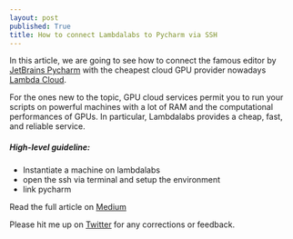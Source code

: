 ```yaml
---
layout: post
published: True
title: How to connect Lambdalabs to Pycharm via SSH
---
```


In this article, we are going to see how to connect the famous editor by  [JetBrains Pycharm](https://www.jetbrains.com/pycharm/promo/?source=google&medium=cpc&campaign=14123077402&term=pycharm&content=536947779993&gad=1) with the cheapest cloud GPU provider nowadays [Lambda Cloud](https://lambdalabs.com/).

For the ones new to the topic, GPU cloud services permit you to run your scripts on powerful machines with a lot of RAM and the computational performances of GPUs. In particular, Lambdalabs provides a cheap, fast, and reliable service.

##### High-level guideline:
- Instantiate a machine on lambdalabs
- open the ssh via terminal and setup the environment
- link pycharm


<!--more-->

Read the full article on [Medium](https://medium.com/@val.mannucci/how-to-connect-lambdalabs-to-pycharm-via-ssh-85fca2b49a60)

Please hit me up on <a href="https://twitter.com/Valeman100">Twitter</a> for any corrections or feedback.

